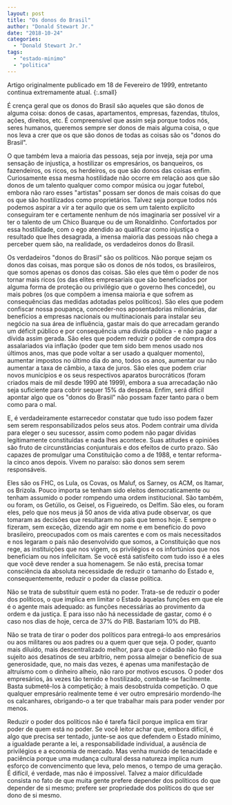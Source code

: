 ```yaml
---
layout: post
title: "Os donos do Brasil"
author: "Donald Stewart Jr."
date: "2018-10-24"
categories:   
  - "Donald Stewart Jr."
tags: 
  - "estado-minimo"
  - "politica"
---
```


Artigo originalmente publicado em 18 de Fevereiro de 1999, entretanto continua extremamente atual.
{:.small}

É crença geral que os donos do Brasil são aqueles que são donos de alguma coisa: donos de casas, apartamentos, empresas, fazendas, títulos, ações, direitos, etc. É compreensível que assim seja porque todos nós, seres humanos, queremos sempre ser donos de mais alguma coisa, o que nos leva a crer que os que são donos de todas as coisas são os "donos do Brasil".

O que também leva a maioria das pessoas, seja por inveja, seja por uma sensação de injustiça, a hostilizar os empresários, os banqueiros, os fazendeiros, os ricos, os herdeiros, os que são donos das coisas enfim. Curiosamente essa mesma hostilidade não ocorre em relação aos que são donos de um talento qualquer como compor música ou jogar futebol, embora não raro esses "artistas" possam ser donos de mais coisas do que os que são hostilizados como proprietários. Talvez seja porque todos nós podemos aspirar a vir a ter aquilo que os sem um talento explícito conseguiram ter e certamente nenhum de nós imaginaria ser possível vir a ter o talento de um Chico Buarque ou de um Ronaldinho. Confortados por essa hostilidade, com o ego atendido ao qualificar como injustiça o resultado que lhes desagrada, a imensa maioria das pessoas não chega a perceber quem são, na realidade, os verdadeiros donos do Brasil.

Os verdadeiros "donos do Brasil" são os políticos. Não porque sejam os donos das coisas, mas porque são os donos de nós todos, os brasileiros, que somos apenas os donos das coisas. São eles que têm o poder de nos tornar mais ricos (os das elites empresariais que são beneficiados por alguma forma de proteção ou privilégio que o governo lhes concede), ou mais pobres (os que compõem a imensa maioria e que sofrem as consequências das medidas adotadas pelos políticos). São eles que podem confiscar nossa poupança, conceder-nos aposentadorias milionárias, dar benefícios a empresas nacionais ou multinacionais para instalar seu negócio na sua área de influência, gastar mais do que arrecadam gerando um déficit público e por consequência uma dívida pública - e não pagar a dívida assim gerada. São eles que podem reduzir o poder de compra dos assalariados via inflação (poder que tem sido bem menos usado nos últimos anos, mas que pode voltar a ser usado a qualquer momento), aumentar impostos no último dia do ano, todos os anos, aumentar ou não aumentar a taxa de câmbio, a taxa de juros. São eles que podem criar novos municípios e os seus respectivos aparatos burocráticos (foram criados mais de mil desde 1990 até 1999), embora a sua arrecadação não seja suficiente para cobrir sequer 15% da despesa. Enfim, será difícil apontar algo que os "donos do Brasil" não possam fazer tanto para o bem como para o mal.

E, é verdadeiramente estarrecedor constatar que tudo isso podem fazer sem serem responsabilizados pelos seus atos. Podem contrair uma dívida para eleger o seu sucessor, assim como podem não pagar dívidas legitimamente constituídas e nada lhes acontece. Suas atitudes e opiniões são fruto de circunstâncias conjunturais e dos efeitos de curto prazo. São capazes de promulgar uma Constituição como a de 1988, e tentar reforma-la cinco anos depois. Vivem no paraíso: são donos sem serem responsáveis.

Eles são os FHC, os Lula, os Covas, os Maluf, os Sarney, os ACM, os Itamar, os Brizola. Pouco importa se tenham sido eleitos democraticamente ou tenham assumido o poder rompendo uma ordem institucional. São também, ou foram, os Getúlio, os Geisel, os Figueiredo, os Delfim. São eles, ou foram eles, pelo que nos meus já 50 anos de vida ativa pude observar, os que tomaram as decisões que resultaram no país que temos hoje. E sempre o fizeram, sem exceção, dizendo agir em nome e em benefício do povo brasileiro, preocupados com os mais carentes e com os mais necessitados e nos legaram o país não desenvolvido que somos, a Constituição que nos rege, as instituições que nos vigem, os privilégios e os infortúnios que nos beneficiam ou nos infelicitam. Se você está satisfeito com tudo isso é a eles que você deve render a sua homenagem. Se não está, precisa tomar consciência da absoluta necessidade de reduzir o tamanho do Estado e, consequentemente, reduzir o poder da classe política.

Não se trata de substituir quem está no poder. Trata-se de reduzir o poder dos políticos, o que implica em limitar o Estado àquelas funções em que ele é o agente mais adequado: as funções necessárias ao provimento da ordem e da justiça. E para isso não há necessidade de gastar, como é o caso nos dias de hoje, cerca de 37% do PIB. Bastariam 10% do PIB.

Não se trata de tirar o poder dos políticos para entregá-lo aos empresários ou aos militares ou aos padres ou a quem quer que seja. O poder, quanto mais diluído, mais descentralizado melhor, para que o cidadão não fique sujeito aos desatinos de seu arbítrio, nem possa almejar o benefício de sua generosidade, que, no mais das vezes, é apenas uma manifestação de altruísmo com o dinheiro alheio, não raro por motivos escusos. O poder dos empresários, às vezes tão temido e hostilizado, combate-se facilmente. Basta submetê-los à competição; à mais desobstruída competição. O que qualquer empresário realmente teme é ver outro empresário mordendo-lhe os calcanhares, obrigando-o a ter que trabalhar mais para poder vender por menos.

Reduzir o poder dos políticos não é tarefa fácil porque implica em tirar poder de quem está no poder. Se você leitor achar que, embora difícil, é algo que precisa ser tentado, junte-se aos que defendem o Estado mínimo, a igualdade perante a lei, a responsabilidade individual, a ausência de privilégios e a economia de mercado. Mas venha munido de tenacidade e paciência porque uma mudança cultural dessa natureza implica num esforço de convencimento que leva, pelo menos, o tempo de uma geração. É difícil, é verdade, mas não é impossível. Talvez a maior dificuldade consista no fato de que muita gente prefere depender dos políticos do que depender de si mesmo; prefere ser propriedade dos políticos do que ser dono de si mesmo.
